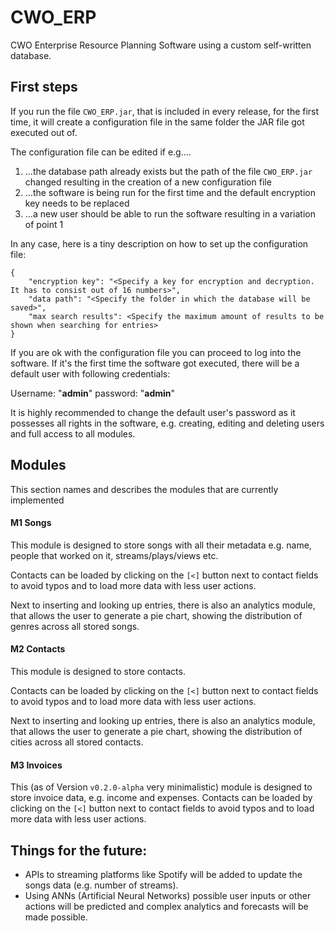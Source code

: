 # CWO_ERP
CWO Enterprise Resource Planning Software using a custom self-written database. 

## First steps
If you run the file `CWO_ERP.jar`, that is included in every release, for the first time, it will create a configuration file in the same folder the JAR file got executed out of.

The configuration file can be edited if e.g....
1. ...the database path already exists but the path of the file `CWO_ERP.jar` changed resulting in the creation of a new configuration file
2. ...the software is being run for the first time and the default encryption key needs to be replaced
3. ...a new user should be able to run the software resulting in a variation of point 1

In any case, here is a tiny description on how to set up the configuration file:
```
{
    "encryption key": "<Specify a key for encryption and decryption. It has to consist out of 16 numbers>",
    "data path": "<Specify the folder in which the database will be saved>",
    "max search results": <Specify the maximum amount of results to be shown when searching for entries>
}
```

If you are ok with the configuration file you can proceed to log into the software. If it's the first time the software got executed, there will be a default user with following credentials:

Username: "**admin**" password: "**admin**"

It is highly recommended to change the default user's password as it possesses all rights in the software, e.g. creating, editing and deleting users and full access to all modules.

## Modules
This section names and describes the modules that are currently implemented

#### M1 Songs
This module is designed to store songs with all their metadata e.g. name, people that worked on it, streams/plays/views etc.

Contacts can be loaded by clicking on the `[<]` button next to contact fields to avoid typos and to load more data with less user actions.

Next to inserting and looking up entries, there is also an analytics module, that allows the user to generate a pie chart,
showing the distribution of genres across all stored songs.

#### M2 Contacts
This module is designed to store contacts.

Contacts can be loaded by clicking on the `[<]` button next to contact fields to avoid typos and to load more data with less user actions.

Next to inserting and looking up entries, there is also an analytics module, that allows the user to generate a pie chart,
showing the distribution of cities across all stored contacts.

#### M3 Invoices
This (as of Version `v0.2.0-alpha` very minimalistic) module is designed to store invoice data, e.g. income and expenses.
Contacts can be loaded by clicking on the `[<]` button next to contact fields to avoid typos and to load more data with less user actions.

## Things for the future:
+ APIs to streaming platforms like Spotify will be added to update the songs data (e.g. number of streams).
+ Using ANNs (Artificial Neural Networks) possible user inputs or other actions will be predicted and complex analytics and forecasts will be made possible.
